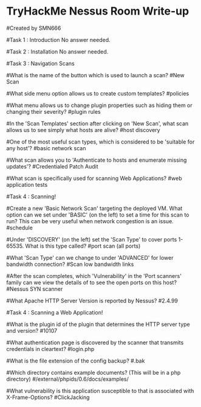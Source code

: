 
TryHackMe Nessus Room Write-up
==============================

#Created by SMN666

#Task 1 : Introduction
No answer needed.

#Task 2 : Installation
No answer needed.

#Task 3 : Navigation Scans

#What is the name of the button which is used to launch a scan?
#New Scan

#What side menu option allows us to create custom templates?
#policies 

#What menu allows us to change plugin properties such as hiding them or changing their severity?
#plugin rules

#In the 'Scan Templates' section after clicking on 'New Scan', what scan allows us to see simply what hosts are alive?
#host discovery

#One of the most useful scan types, which is considered to be 'suitable for any host'?
#basic network scan

#What scan allows you to 'Authenticate to hosts and enumerate missing updates'?
#Credentialed Patch Audit

#What scan is specifically used for scanning Web Applications? 
#web application tests

#Task 4 : Scanning!

#Create a new 'Basic Network Scan' targeting the deployed VM. What option can we set under 'BASIC' (on the left) to set a time for this scan to run? This can be very useful when network congestion is an issue.
#schedule

#Under 'DISCOVERY' (on the left) set the 'Scan Type' to cover ports 1-65535. What is this type called?
#port scan (all ports)

#What 'Scan Type' can we change to under 'ADVANCED' for lower bandwidth connection?
#Scan low bandwidth links

#After the scan completes, which 'Vulnerability' in the 'Port scanners' family can we view the details of to see the open ports on this host?
#Nessus SYN scanner

#What Apache HTTP Server Version is reported by Nessus?
#2.4.99

#Task 4 :  Scanning a Web Application!

#What is the plugin id of the plugin that determines the HTTP server type and version?
#10107

#What authentication page is discovered by the scanner that transmits credentials in cleartext?
#login.php

#What is the file extension of the config backup?
#.bak

#Which directory contains example documents? (This will be in a php directory)
#/external/phpids/0.6/docs/examples/

#What vulnerability is this application susceptible to that is associated with X-Frame-Options?
#ClickJacking















